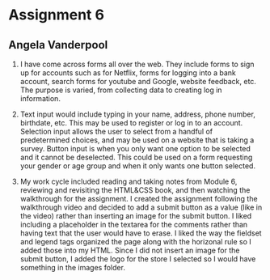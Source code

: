 # Assignment 6
## Angela Vanderpool


1. I have come across forms all over the web. They include forms to sign up for accounts such as for Netflix, forms for logging into a bank account, search forms for youtube and Google, website feedback, etc. The purpose is varied, from collecting data to creating log in information.

2. Text input would include typing in your name, address, phone number, birthdate, etc. This may be used to register or log in to an account. Selection input allows the user to select from a handful of predetermined choices, and may be used on a website that is taking a survey. Button input is when you only want one option to be selected and it cannot be deselected. This could be used on a form requesting your gender or age group and when it only wants one button selected.

3. My work cycle included reading and taking notes from Module 6, reviewing and revisiting the HTML&CSS book, and then watching the walkthrough for the assignment. I created the assignment following the walkthrough video and decided to add a submit button as a value (like in the video) rather than inserting an image for the submit button. I liked including a placeholder in the textarea for the comments rather than having text that the user would have to erase. I liked the way the fieldset and legend tags organized the page along with the horizonal rule so I added those into my HTML. Since I did not insert an image for the submit button, I added the logo for the store I selected so I would have something in the images folder.
